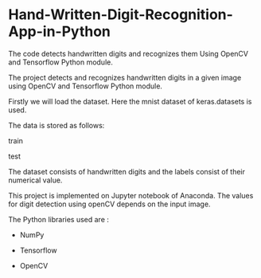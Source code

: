 # Hand-Written-Digit-Recognition-App-in-Python
The code detects handwritten digits and recognizes them Using OpenCV and Tensorflow Python module.

The project detects and recognizes handwritten digits in a given image using OpenCV and Tensorflow Python module.

Firstly we will load the dataset. Here the mnist dataset of keras.datasets is used.

The data is stored as follows:

train

test

The dataset consists of handwritten digits and the labels consist of their numerical value.

This project is implemented on Jupyter notebook of Anaconda. The values for digit detection using openCV depends on the input image.

The Python libraries used are :

* NumPy

* Tensorflow

* OpenCV
